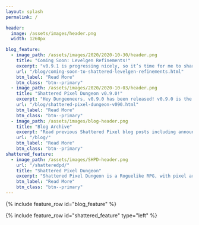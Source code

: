 ```yaml
---
layout: splash
permalink: /

header:
  image: /assets/images/header.png
  width: 1260px

blog_feature:
  - image_path: /assets/images/2020/2020-10-30/header.png
    title: "Coming Soon: Levelgen Refinements!"
    excerpt: "v0.9.1 is progressing nicely, so it’s time for me to share one of the two major things I’m working on for it!"
    url: "/blog/coming-soon-to-shattered-levelgen-refinements.html"
    btn_label: "Read More"
    btn_class: "btn--primary"
  - image_path: /assets/images/2020/2020-10-03/header.png
    title: "Shattered Pixel Dungeon v0.9.0!"
    excerpt: "Hey Dungeoneers, v0.9.0 has been released! v0.9.0 is the first in a series of updates that will introduce and build upon a new gameplay system!"
    url: "/blog/shattered-pixel-dungeon-v090.html"
    btn_label: "Read More"
    btn_class: "btn--primary"
  - image_path: /assets/images/blog-header.png
    title: "Blog Archive"
    excerpt: "Read previous Shattered Pixel blog posts including announcements, design overviews, and teasers! The blog includes a full history of my dev work since I started Shattered Pixel Dungeon in 2014."
    url: "/blog/"
    btn_label: "Read More"
    btn_class: "btn--primary"
shattered_feature:
  - image_path: /assets/images/SHPD-header.png
    url: "/shatteredpd/"
    title: "Shattered Pixel Dungeon"
    excerpt: "Shattered Pixel Dungeon is a Roguelike RPG, with pixel art graphics and lots of variety and replayability. Every game is unique, with four different playable characters, randomized levels and enemies, and over 150 items to collect and use. The game is simple to get into, but has lots of depth. Strategy is required if you want to win!"
    btn_label: "Read More"
    btn_class: "btn--primary"
---
```


{% include feature_row id="blog_feature" %}

{% include feature_row id="shattered_feature" type="left" %}
